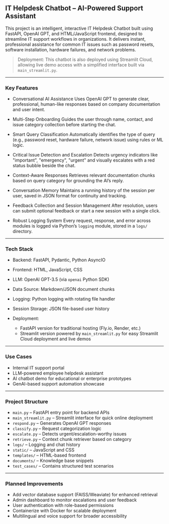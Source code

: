 ## IT Helpdesk Chatbot – AI-Powered Support Assistant

This project is an intelligent, interactive IT Helpdesk Chatbot built using FastAPI, OpenAI GPT, and HTML/JavaScript frontend, designed to streamline IT support workflows in organizations. It delivers instant, professional assistance for common IT issues such as password resets, software installation, hardware failures, and network problems.

> Deployment: This chatbot is also deployed using Streamlit Cloud, allowing live demo access with a simplified interface built via `main_streamlit.py`.

---

### Key Features

* Conversational AI Assistance
  Uses OpenAI GPT to generate clear, professional, human-like responses based on company documentation and user intent.

* Multi-Step Onboarding
  Guides the user through name, contact, and issue category collection before starting the chat.

* Smart Query Classification
  Automatically identifies the type of query (e.g., password reset, hardware failure, network issue) using rules or ML logic.

* Critical Issue Detection and Escalation
  Detects urgency indicators like "important", "emergency", "urgent" and visually escalates with a red status bubble beside the chat.

* Context-Aware Responses
  Retrieves relevant documentation chunks based on query category for grounding the AI’s reply.

* Conversation Memory
  Maintains a running history of the session per user, saved in JSON format for continuity and tracking.

* Feedback Collection and Session Management
  After resolution, users can submit optional feedback or start a new session with a single click.

* Robust Logging System
  Every request, response, and error across modules is logged via Python’s `logging` module, stored in a `logs/` directory.

---

### Tech Stack

* Backend: FastAPI, Pydantic, Python AsyncIO
* Frontend: HTML, JavaScript, CSS
* LLM: OpenAI GPT-3.5 (via `openai` Python SDK)
* Data Source: Markdown/JSON document chunks
* Logging: Python logging with rotating file handler
* Session Storage: JSON file-based user history
* Deployment:

  * FastAPI version for traditional hosting (Fly.io, Render, etc.)
  * Streamlit version powered by `main_streamlit.py` for easy Streamlit Cloud deployment and live demos

---

### Use Cases

* Internal IT support portal
* LLM-powered employee helpdesk assistant
* AI chatbot demo for educational or enterprise prototypes
* GenAI-based support automation showcase

---

### Project Structure

* `main.py` – FastAPI entry point for backend APIs
* `main_streamlit.py` – Streamlit interface for quick online deployment
* `respond.py` – Generates OpenAI GPT responses
* `classify.py` – Request categorization logic
* `escalate.py` – Detects urgent/escalation-worthy issues
* `retrieve.py` – Context chunk retriever based on category
* `logs/` – Logging and chat history
* `static/` – JavaScript and CSS
* `templates/` – HTML-based frontend
* `documents/` – Knowledge base snippets
* `test_cases/` – Contains structured test scenarios

---

### Planned Improvements

* Add vector database support (FAISS/Weaviate) for enhanced retrieval
* Admin dashboard to monitor escalations and user feedback
* User authentication with role-based permissions
* Containerize with Docker for scalable deployment
* Multilingual and voice support for broader accessibility
